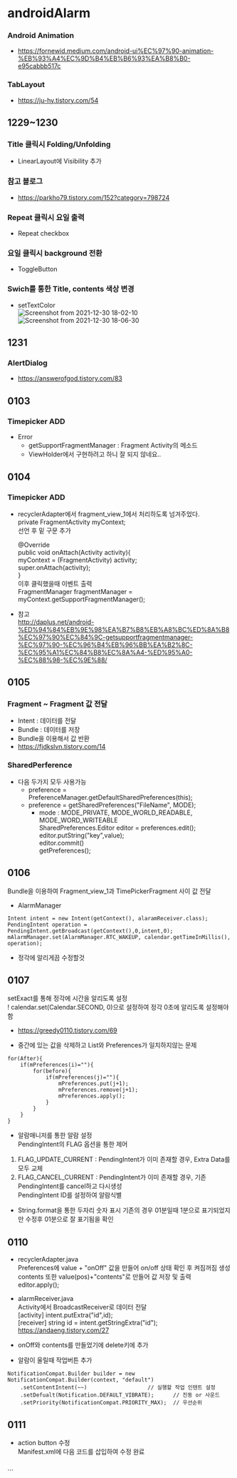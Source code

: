 # androidAlarm
### Android Animation   
* https://fornewid.medium.com/android-ui%EC%97%90-animation-%EB%93%A4%EC%9D%B4%EB%B6%93%EA%B8%B0-e95cabbb517c   

### TabLayout   
* https://ju-hy.tistory.com/54   

## 1229~1230

### Title 클릭시 Folding/Unfolding
   
* LinearLayout에 Visibility 추가

### 참고 블로그   
* https://parkho79.tistory.com/152?category=798724   

### Repeat 클릭시 요일 출력   

* Repeat checkbox   

### 요일 클릭시 background 전환   

* ToggleButton   

### Swich를 통한 Title, contents 색상 변경

* setTextColor   
![Screenshot from 2021-12-30 18-02-10](https://user-images.githubusercontent.com/93642972/147738012-3f5f04d6-c48b-4095-94df-fda5b4538b1b.png)
![Screenshot from 2021-12-30 18-06-30](https://user-images.githubusercontent.com/93642972/147738087-bba4f1f2-c85a-454b-90ac-e6f37ca29c8a.png)

## 1231

### AlertDialog

* https://answerofgod.tistory.com/83

## 0103

### Timepicker ADD   
* Error   
	* getSupportFragmentManager : Fragment Activity의 메소드   
	* ViewHolder에서 구현하려고 하니 잘 되지 않네요..   
	
## 0104

### Timepicker ADD
* recyclerAdapter에서 fragment_view_1에서 처리하도록 넘겨주었다.      
	private FragmentActivity myContext;   
	선언 후 밑 구문 추가   
	   		   
	@Override   
	public void onAttach(Activity activity){   
		myContext = (FragmentActivity) activity;   
		super.onAttach(activity);   
	}      
	이후 클릭했을때 이벤트 출력   
	FragmentManager fragmentManager = myContext.getSupportFragmentManager();   
	   
* 참고   
	http://daplus.net/android-%ED%94%84%EB%9E%98%EA%B7%B8%EB%A8%BC%ED%8A%B8%EC%97%90%EC%84%9C-getsupportfragmentmanager-%EC%97%90-%EC%96%B4%EB%96%BB%EA%B2%8C-%EC%95%A1%EC%84%B8%EC%8A%A4-%ED%95%A0-%EC%88%98-%EC%9E%88/   
	
## 0105

### Fragment ~ Fragment 값 전달   
* Intent : 데이터를 전달   	
* Bundle : 데이터를 저장   
* Bundle을 이용해서 값 반환   
* https://fjdkslvn.tistory.com/14   

### SharedPerference
* 다음 두가지 모두 사용가능
	* preference = PreferenceManager.getDefaultSharedPreferences(this);   
	* preference = getSharedPreferences("FileName", MODE);   
		* mode : MODE_PRIVATE, MODE_WORLD_READABLE, MODE_WORD_WRITEABLE   
SharedPreferences.Editor editor = preferences.edit();   
editor.putString("key",value);   
editor.commit()   
getPreferences();   

## 0106

Bundle을 이용하여 Fragment_view_1과 TimePickerFragment 사이 값 전달    
* AlarmManager   
```
Intent intent = new Intent(getContext(), alaramReceiver.class);   
PendingIntent operation = PendingIntent.getBroadcast(getContext(),0,intent,0);
mAlarmManager.set(AlarmManager.RTC_WAKEUP, calendar.getTimeInMillis(), operation);
```
	
* 정각에 알리게끔 수정할것   

## 0107

setExact를 통해 정각에 시간을 알리도록 설정   
! calendar.set(Calendar.SECOND, 0)으로 설정하여 정각 0초에 알리도록 설정해야함   
+ https://greedy0110.tistory.com/69   
   
* 중간에 있는 값을 삭제하고 List와 Preferences가 일치하지않는 문제   
```
for(After){
	if(mPreferences(i)=""){
		for(before){
			if(mPreferences(j)=""){
				mPreferences.put(j+1);   
				mPreferences.remove(j+1);   
				mPreferences.apply();
			}
		}
	}
}
```
   
* 알람매니저를 통한 알람 설정   
PendingIntent의 FLAG 옵션을 통한 제어   
1. FLAG_UPDATE_CURRENT : PendingIntent가 이미 존재할 경우, Extra Data를 모두 교체   
2. FLAG_CANCEL_CURRENT : PendingIntent가 이미 존재할 경우, 기존 PendingIntent를 cancel하고 다시생성   
PendingIntent ID를 설정하여 알람식별 

* String.format을 통한 두자리 숫자 표시
기존의 경우 01분일때 1분으로 표기되었지만 수정후 01분으로 잘 표기됨을 확인   


## 0110

* recyclerAdapter.java   
Preferences에 value + "onOff" 값을 만들어 on/off 상태 확인 후 켜짐꺼짐 생성   
contents 또한 value(pos)+"contents"로 만들어 값 저장 및 출력   
editor.apply();   

* alarmReceiver.java   
Activity에서 BroadcastReceiver로 데이터 전달   
[activity] intent.putExtra("id",id);   
[receiver] string id = intent.getStringExtra("id");   
https://andaeng.tistory.com/27   

* onOff와 contents를 만들었기에 delete키에 추가
* 알람이 울릴때 작업버튼 추가
```
NotificationCompat.Builder builder = new NotificationCompat.Builder(context, "default")
	.setContentIntent(~~)					// 실행할 작업 인텐트 설정
	.setDefualt(Notification.DEFAULT_VIBRATE);		// 진동 or 사운드
	.setPriority(NotificationCompat.PRIORITY_MAX);	// 우선순위
```

## 0111

* action button 수정   
Manifest.xml에 다음 코드를 삽입하여 수정 완료   
>```
<application>
<activity android:name=".XXXActivity"/>
</application>
```

